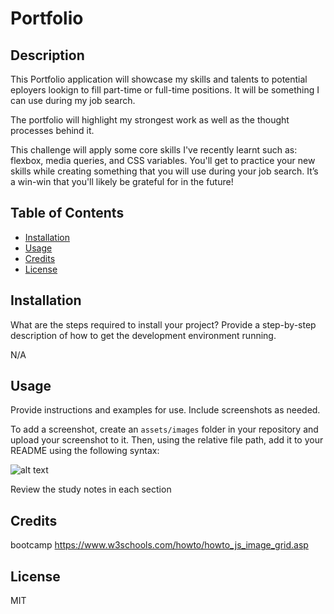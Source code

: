 # Portfolio

## Description

This Portfolio application will showcase my skills and talents to potential eployers lookign to fill part-time or full-time positions. It will be something I can use during my job search. 

The portfolio will highlight my strongest work as well as the thought processes behind it. 

This challenge will apply some core skills I've recently learnt such as: flexbox, media queries, and CSS variables. You'll get to practice your new skills while creating something that you will use during your job search. It’s a win-win that you'll likely be grateful for in the future!

## Table of Contents

- [Installation](#installation)
- [Usage](#usage)
- [Credits](#credits)
- [License](#license)

## Installation

What are the steps required to install your project? Provide a step-by-step description of how to get the development environment running.

N/A

## Usage

Provide instructions and examples for use. Include screenshots as needed.

To add a screenshot, create an `assets/images` folder in your repository and upload your screenshot to it. Then, using the relative file path, add it to your README using the following syntax:

![alt text](assets/images/screenshot.png)

Review the study notes in each section

## Credits

bootcamp
https://www.w3schools.com/howto/howto_js_image_grid.asp

## License

MIT

